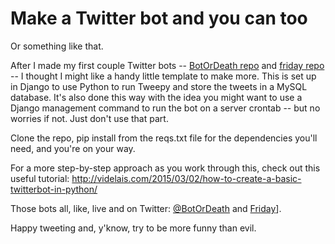 Make a Twitter bot and you can too
==================================

Or something like that. 

After I made my first couple Twitter bots -- [BotOrDeath repo](http://github.com/thejqs/BotOrDeath) and [friday repo](http://github.com/thejqs/friday) -- I thought I might like a handy little template to make more. This is set up in Django to use Python to run Tweepy and store the tweets in a MySQL database. It's also done this way with the idea you might want to use a Django management command to run the bot on a server crontab -- but no worries if not. Just don't use that part.

Clone the repo, pip install from the reqs.txt file for the dependencies you'll need, and you're on your way.

For a more step-by-step approach as you work through this, check out this useful tutorial: <http://videlais.com/2015/03/02/how-to-create-a-basic-twitterbot-in-python/>

Those bots all, like, live and on Twitter: [@BotOrDeath](http://twitter.com/BotOrDeath) and [Friday](http://twitter.com/friday)].

Happy tweeting and, y'know, try to be more funny than evil.
